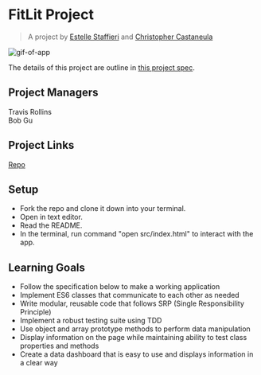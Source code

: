 # FitLit Project
> A project by [Estelle Staffieri](https://github.com/Estaffieri) and [Christopher Castaneula](https://github.com/Chriscastanuela)</br>

![gif-of-app](assets/giphy.gif)</br>

The details of this project are outline in [this project spec](http://frontend.turing.io/projects/fitlit.html).

## Project Managers
Travis Rollins <br>
Bob Gu

## Project Links
[Repo](https://github.com/Chriscastanuela/fitlit-activity-tracker)

## Setup
- Fork the repo and clone it down into your terminal.
- Open in text editor.
- Read the README.
- In the terminal, run command "open src/index.html" to interact with the app.

## Learning Goals
- Follow the specification below to make a working application
- Implement ES6 classes that communicate to each other as needed
- Write modular, reusable code that follows SRP (Single Responsibility Principle)
- Implement a robust testing suite using TDD
- Use object and array prototype methods to perform data manipulation
- Display information on the page while maintaining ability to test class properties and methods
- Create a data dashboard that is easy to use and displays information in a clear way
